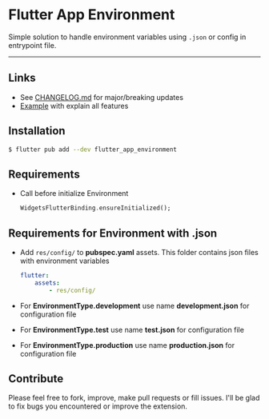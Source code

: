 # Flutter App Environment
Simple solution to handle environment variables using `.json` or config in entrypoint file.

---

## Links

- See [CHANGELOG.md](./CHANGELOG.md) for major/breaking updates
- [Example](./example/) with explain all features


## Installation

```sh
$ flutter pub add --dev flutter_app_environment
```

## Requirements

- Call before initialize Environment
    ```dart   
    WidgetsFlutterBinding.ensureInitialized();
    ```


## Requirements for Environment with .json

- Add ```res/config/``` to **pubspec.yaml** assets. This folder contains json files with environment variables
    ```yaml
    flutter:
        assets:
            - res/config/
    ```

- For **EnvironmentType.development** use name **development.json** for configuration file

- For **EnvironmentType.test** use name **test.json** for configuration file

- For **EnvironmentType.production** use name **production.json**  for configuration file


## Contribute

Please feel free to fork, improve, make pull requests or fill issues.
I'll be glad to fix bugs you encountered or improve the extension.